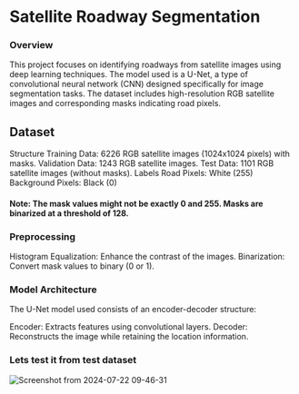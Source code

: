 # Satellite Roadway Segmentation

### Overview

This project focuses on identifying roadways from satellite images using deep learning techniques. The model used is a U-Net, a type of convolutional neural network (CNN) designed specifically for image segmentation tasks. The dataset includes high-resolution RGB satellite images and corresponding masks indicating road pixels.

## Dataset
Structure
Training Data: 6226 RGB satellite images (1024x1024 pixels) with masks.
Validation Data: 1243 RGB satellite images.
Test Data: 1101 RGB satellite images (without masks).
Labels
Road Pixels: White (255)
Background Pixels: Black (0)
#### Note: The mask values might not be exactly 0 and 255. Masks are binarized at a threshold of 128.

### Preprocessing

Histogram Equalization: Enhance the contrast of the images.
Binarization: Convert mask values to binary (0 or 1).

### Model Architecture
The U-Net model used consists of an encoder-decoder structure:

Encoder: Extracts features using convolutional layers.
Decoder: Reconstructs the image while retaining the location information.

### Lets test it from test dataset
![Screenshot from 2024-07-22 09-46-31](https://github.com/user-attachments/assets/1a8d79db-930e-423f-b10e-e6700d2db090)

